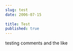 ```yaml
---
slug: test
date: 2006-07-15
 
title: Test
published: true
---
```

testing comments and the like<img class="posterous_download_image" src="https://blogger.googleusercontent.com/tracker/8109338-115295719277826892?l=www.kinlan.co.uk%2Findex.html" height="1" alt="" width="1" />

